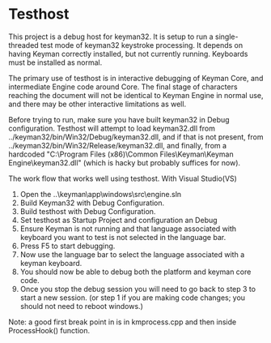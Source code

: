 # Testhost

This project is a debug host for keyman32. It is setup to run a single-threaded test mode of keyman32 keystroke processing. It depends on having Keyman correctly installed, but not currently running. Keyboards must be installed as normal.

The primary use of testhost is in interactive debugging of Keyman Core, and intermediate Engine code around Core. The final stage of characters reaching the document  will not be identical to Keyman Engine in normal use, and there may be other interactive limitations as well.

Before trying to run, make sure you have built keyman32 in Debug configuration. Testhost will attempt to load keyman32.dll from ../keyman32/bin/Win32/Debug/keyman32.dll, and if that is not present, from ../keyman32/bin/Win32/Release/keyman32.dll, and finally, from a hardcoded "C:\\Program Files (x86)\\Common Files\\Keyman\\Keyman Engine\\keyman32.dll" (which is hacky but probably suffices for now).

The work flow that works well using testhost.
With Visual Studio(VS)
1. Open the ..\keyman\app\windows\src\engine.sln
2. Build Keyman32 with Debug Configuration.
3. Build testhost with Debug Configuration.
4. Set testhost as Startup Project and configuration an Debug
5. Ensure Keyman is not running and that language associated with keyboard you want to test is not selected in the language bar.
6. Press F5 to start debugging.
7. Now use the language bar to select the language associated with a keyman keyboard.
8. You should now be able to debug both the platform and keyman core code.
9. Once you stop the debug session you will need to go back to step 3 to start a new session. (or step 1 if you are making code changes; you should not need to reboot windows.)

Note: a good first break point in is in kmprocess.cpp and then inside ProcessHook() function.
